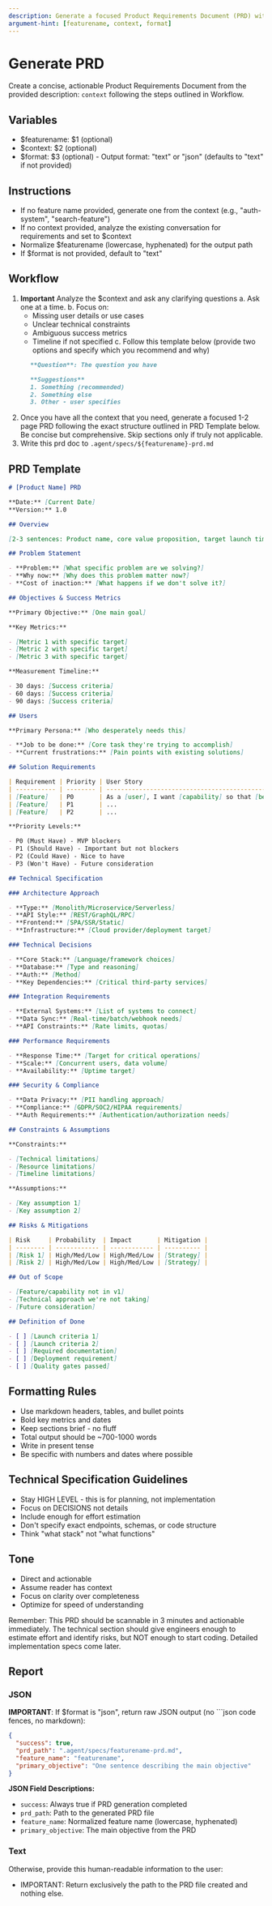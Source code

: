```yaml
---
description: Generate a focused Product Requirements Document (PRD) with high-level technical specification, optimized for startups and small teams
argument-hint: [featurename, context, format]
---
```


# Generate PRD

Create a concise, actionable Product Requirements Document from the provided description: `context` following the steps outlined in Workflow.

## Variables

- $featurename: $1 (optional)
- $context: $2 (optional)
- $format: $3 (optional) - Output format: "text" or "json" (defaults to "text" if not provided)

## Instructions

- If no feature name provided, generate one from the context (e.g., "auth-system", "search-feature")
- If no context provided, analyze the existing conversation for requirements and set to $context
- Normalize $featurename (lowercase, hyphenated) for the output path
- If $format is not provided, default to "text"

## Workflow

<!-- prettier-ignore-->
1. **Important** Analyze the $context and ask any clarifying questions
   a. Ask one at a time.
   b. Focus on:
      - Missing user details or use cases
      - Unclear technical constraints
      - Ambiguous success metrics
      - Timeline if not specified
   c. Follow this template below (provide two options and specify which you recommend and why)

```md
      **Question**: The question you have

      **Suggestions**
      1. Something (recommended)
      2. Something else
      3. Other - user specifies
```

2.  Once you have all the context that you need, generate a focused 1-2 page PRD following the exact structure outlined in PRD Template below. Be concise but comprehensive. Skip sections only if truly not applicable.
3.  Write this prd doc to `.agent/specs/${featurename}-prd.md`

## PRD Template

```md
# [Product Name] PRD

**Date:** [Current Date]  
**Version:** 1.0

## Overview

[2-3 sentences: Product name, core value proposition, target launch timeframe]

## Problem Statement

- **Problem:** [What specific problem are we solving?]
- **Why now:** [Why does this problem matter now?]
- **Cost of inaction:** [What happens if we don't solve it?]

## Objectives & Success Metrics

**Primary Objective:** [One main goal]

**Key Metrics:**

- [Metric 1 with specific target]
- [Metric 2 with specific target]
- [Metric 3 with specific target]

**Measurement Timeline:**

- 30 days: [Success criteria]
- 60 days: [Success criteria]
- 90 days: [Success criteria]

## Users

**Primary Persona:** [Who desperately needs this]

- **Job to be done:** [Core task they're trying to accomplish]
- **Current frustrations:** [Pain points with existing solutions]

## Solution Requirements

| Requirement | Priority | User Story                                         | Acceptance Criteria |
| ----------- | -------- | -------------------------------------------------- | ------------------- |
| [Feature]   | P0       | As a [user], I want [capability] so that [benefit] | [Testable criteria] |
| [Feature]   | P1       | ...                                                | ...                 |
| [Feature]   | P2       | ...                                                | ...                 |

**Priority Levels:**

- P0 (Must Have) - MVP blockers
- P1 (Should Have) - Important but not blockers
- P2 (Could Have) - Nice to have
- P3 (Won't Have) - Future consideration

## Technical Specification

### Architecture Approach

- **Type:** [Monolith/Microservice/Serverless]
- **API Style:** [REST/GraphQL/RPC]
- **Frontend:** [SPA/SSR/Static]
- **Infrastructure:** [Cloud provider/deployment target]

### Technical Decisions

- **Core Stack:** [Language/framework choices]
- **Database:** [Type and reasoning]
- **Auth:** [Method]
- **Key Dependencies:** [Critical third-party services]

### Integration Requirements

- **External Systems:** [List of systems to connect]
- **Data Sync:** [Real-time/batch/webhook needs]
- **API Constraints:** [Rate limits, quotas]

### Performance Requirements

- **Response Time:** [Target for critical operations]
- **Scale:** [Concurrent users, data volume]
- **Availability:** [Uptime target]

### Security & Compliance

- **Data Privacy:** [PII handling approach]
- **Compliance:** [GDPR/SOC2/HIPAA requirements]
- **Auth Requirements:** [Authentication/authorization needs]

## Constraints & Assumptions

**Constraints:**

- [Technical limitations]
- [Resource limitations]
- [Timeline limitations]

**Assumptions:**

- [Key assumption 1]
- [Key assumption 2]

## Risks & Mitigations

| Risk     | Probability  | Impact       | Mitigation |
| -------- | ------------ | ------------ | ---------- |
| [Risk 1] | High/Med/Low | High/Med/Low | [Strategy] |
| [Risk 2] | High/Med/Low | High/Med/Low | [Strategy] |

## Out of Scope

- [Feature/capability not in v1]
- [Technical approach we're not taking]
- [Future consideration]

## Definition of Done

- [ ] [Launch criteria 1]
- [ ] [Launch criteria 2]
- [ ] [Required documentation]
- [ ] [Deployment requirement]
- [ ] [Quality gates passed]
```

## Formatting Rules

- Use markdown headers, tables, and bullet points
- Bold key metrics and dates
- Keep sections brief - no fluff
- Total output should be ~700-1000 words
- Write in present tense
- Be specific with numbers and dates where possible

## Technical Specification Guidelines

- Stay HIGH LEVEL - this is for planning, not implementation
- Focus on DECISIONS not details
- Include enough for effort estimation
- Don't specify exact endpoints, schemas, or code structure
- Think "what stack" not "what functions"

## Tone

- Direct and actionable
- Assume reader has context
- Focus on clarity over completeness
- Optimize for speed of understanding

Remember: This PRD should be scannable in 3 minutes and actionable immediately. The technical section should give engineers enough to estimate effort and identify risks, but NOT enough to start coding. Detailed implementation specs come later.

## Report

### JSON

**IMPORTANT**: If $format is "json", return raw JSON output (no ```json code fences, no markdown):

```json
{
  "success": true,
  "prd_path": ".agent/specs/featurename-prd.md",
  "feature_name": "featurename",
  "primary_objective": "One sentence describing the main objective"
}
```

**JSON Field Descriptions:**

- `success`: Always true if PRD generation completed
- `prd_path`: Path to the generated PRD file
- `feature_name`: Normalized feature name (lowercase, hyphenated)
- `primary_objective`: The main objective from the PRD

### Text

Otherwise, provide this human-readable information to the user:

- IMPORTANT: Return exclusively the path to the PRD file created and nothing else.
